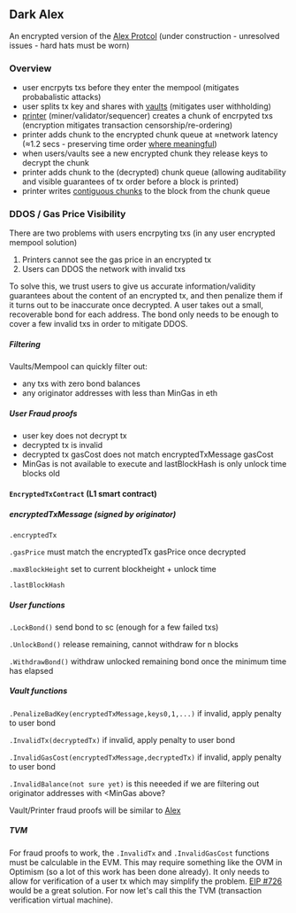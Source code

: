 ## Dark Alex

An encrypted version of the [Alex Protcol](https://github.com/pmcgoohan/targeting-zero-mev/blob/main/content-layer.md)
(under construction - unresolved issues - hard hats must be worn)

### Overview
- user encrpyts txs before they enter the mempool (mitigates probabalistic attacks)
- user splits tx key and shares with [vaults](https://github.com/pmcgoohan/targeting-zero-mev/blob/main/content-layer.md#shuffler-vaults) (mitigates user withholding)
- [printer](https://github.com/pmcgoohan/targeting-zero-mev/blob/main/content-layer.md#printer) (miner/validator/sequencer) creates a chunk of encrpyted txs (encryption mitigates transaction censorship/re-ordering)
- printer adds chunk to the encrypted chunk queue at ≈network latency (≈1.2 secs - preserving time order [where meaningful](https://github.com/pmcgoohan/alex-latency-width))
- when users/vaults see a new encrypted chunk they release keys to decrypt the chunk
- printer adds chunk to the (decrypted) chunk queue (allowing auditability and visible guarantees of tx order before a block is printed)
- printer writes [contiguous chunks](https://github.com/pmcgoohan/targeting-zero-mev/blob/main/content-layer.md#printer-withholding) to the block from the chunk queue

### DDOS / Gas Price Visibility
There are two problems with users encrpyting txs (in any user encrypted mempool solution)
1) Printers cannot see the gas price in an encrypted tx
2) Users can DDOS the network with invalid txs

To solve this, we trust users to give us accurate information/validity guarantees about the content of an encrypted tx, and then penalize them if it turns out to be inaccurate once decrypted.
A user takes out a small, recoverable bond for each address. The bond only needs to be enough to cover a few invalid txs in order to mitigate DDOS.

##### Filtering
Vaults/Mempool can quickly filter out:
- any txs with zero bond balances
- any originator addresses with less than MinGas in eth

##### User Fraud proofs
- user key does not decrypt tx
- decrypted tx is invalid
- decrypted tx gasCost does not match encryptedTxMessage gasCost
- MinGas is not available to execute and lastBlockHash is only unlock time blocks old

#### ```EncryptedTxContract``` (L1 smart contract)

##### encryptedTxMessage (signed by originator)
```.encryptedTx```

```.gasPrice``` must match the encryptedTx gasPrice once decrypted

```.maxBlockHeight``` set to current blockheight + unlock time

```.lastBlockHash``` 

##### User functions
```.LockBond()``` send bond to sc (enough for a few failed txs)

```.UnlockBond()``` release remaining, cannot withdraw for n blocks

```.WithdrawBond()``` withdraw unlocked remaining bond once the minimum time has elapsed

##### Vault functions
```.PenalizeBadKey(encryptedTxMessage,keys0,1,...)``` if invalid, apply penalty to  user bond

```.InvalidTx(decryptedTx)``` if invalid, apply penalty to  user bond

```.InvalidGasCost(encryptedTxMessage,decryptedTx)``` if invalid, apply penalty to  user bond

```.InvalidBalance(not sure yet)``` is this neeeded if we are filtering out originator addresses with <MinGas above?

Vault/Printer fraud proofs will be similar to [Alex](https://github.com/pmcgoohan/targeting-zero-mev/blob/main/content-layer.md#validation-rules-and-proofs) 

##### TVM
For fraud proofs to work, the ```.InvalidTx``` and ```.InvalidGasCost``` functions must be calculable in the EVM.
This may require something like the OVM in Optimism (so a lot of this work has been done already). It only needs to allow for verification of a user tx which may simplify the problem.
[EIP #726](https://github.com/ethereum/EIPs/issues/726) would be a great solution.
For now let's call this the TVM (transaction verification virtual machine).
